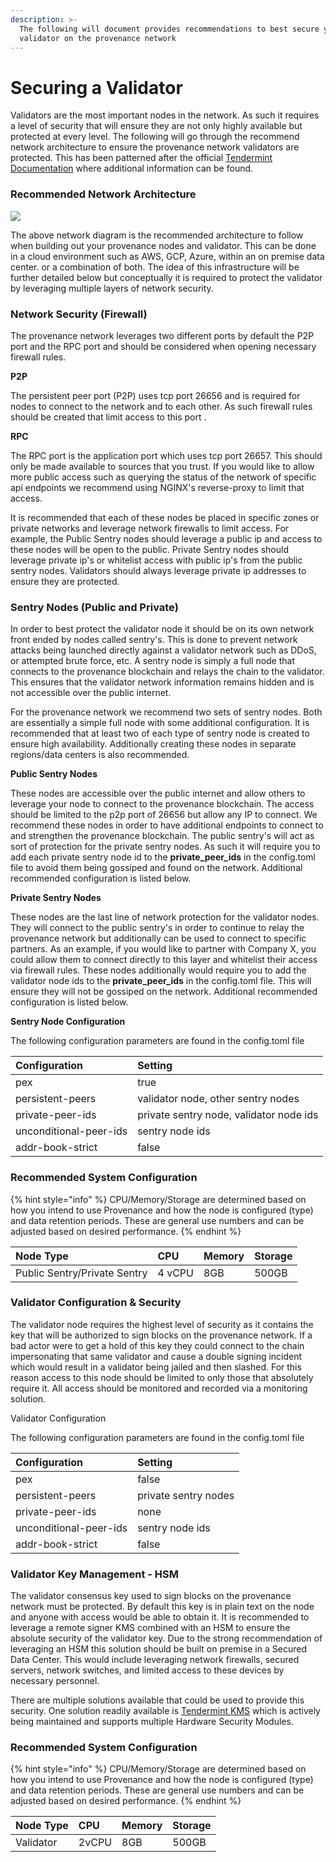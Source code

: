 ```yaml
---
description: >-
  The following will document provides recommendations to best secure your
  validator on the provenance network
---
```


# Securing a Validator

Validators are the most important nodes in the network. As such it requires a level of security that will ensure they are not only highly available but protected at every level. The following will go through the recommend network architecture to ensure the provenance network validators are protected. This has been patterned after the official [Tendermint Documentation](https://docs.tendermint.com/master/nodes/validators.html) where additional information can be found.

### Recommended Network Architecture

![](../../.gitbook/assets/securing-provenanced-validator-2-%20%281%29.png)

The above network diagram is the recommended architecture to follow when building out your provenance nodes and validator. This can be done in a cloud environment such as AWS, GCP, Azure, within an on premise data center. or a combination of both. The idea of this infrastructure will be further detailed below but conceptually it is required to protect the validator by leveraging multiple layers of network security. 

### Network Security \(Firewall\)

The provenance network leverages two different ports by default the P2P port and the RPC port and should be considered when opening necessary firewall rules.

**P2P**

The persistent peer port \(P2P\) uses tcp port 26656 and is required for nodes to connect to the network and to each other. As such firewall rules should be created that limit access to this port . 

**RPC**

The RPC port is the application port which uses tcp port 26657. This should only be made available to sources that you trust. If you would like to allow more public access such as querying the status of the network of specific api endpoints we recommend using NGINX's reverse-proxy to limit that access.

It is recommended that each of these nodes be placed in specific zones or private networks and leverage network firewalls to limit access. For example, the Public Sentry nodes should leverage a public ip and access to these nodes will be open to the public. Private Sentry nodes should leverage private ip's or whitelist access with public ip's from the public sentry nodes. Validators should always leverage private ip addresses to ensure they are protected.

### Sentry Nodes \(Public and Private\)

In order to best protect the validator node it should be on its own network front ended by nodes called sentry's. This is done to prevent network attacks being launched directly against a validator network such as DDoS, or attempted brute force, etc. A sentry node is simply a full node that connects to the provenance blockchain and relays the chain to the validator. This ensures that the validator network information remains hidden and is not accessible over the public internet.

For the provenance network we recommend two sets of sentry nodes. Both are essentially a simple full node with some additional configuration. It is recommended that at least two of each type of sentry node is created to ensure high availability. Additionally creating these nodes in separate regions/data centers is also recommended.

**Public Sentry Nodes**

These nodes are accessible over the public internet and allow others to leverage your node to connect to the provenance blockchain. The access should be limited to the p2p port of 26656 but allow any IP to connect. We recommend these nodes in order to have additional endpoints to connect to and strengthen the provenance blockchain. The public sentry's will act as sort of protection for the private sentry nodes. As such it will require you to add each private sentry node id to the **private\_peer**_**\_**_**ids** in the config.toml file to avoid them being gossiped and found on the network. Additional recommended configuration is listed below.

**Private Sentry Nodes**

These nodes are the last line of network protection for the validator nodes. They will connect to the public sentry's in order to continue to relay the provenance network but additionally can be used to connect to specific partners. As an example, if you would like to partner with Company X, you could allow them to connect directly to this layer and whitelist their access via firewall rules. These nodes additionally would require you to add the validator node ids to the  **private\_peer**_**\_**_**ids** in the config.toml file. This will ensure they will not be gossiped on the network. Additional recommended configuration is listed below.

**Sentry Node Configuration**

The following configuration parameters are found in the config.toml file

| Configuration | Setting |
| :--- | :--- |
| pex | true |
| persistent-peers | validator node, other sentry nodes |
| private-peer-ids | private sentry node, validator node ids |
| unconditional-peer-ids | sentry node ids |
| addr-book-strict | false |

### Recommended System Configuration

{% hint style="info" %}
CPU/Memory/Storage are determined based on how you intend to use Provenance and how the node is configured \(type\) and data retention periods. These are general use numbers and can be adjusted based on desired performance. 
{% endhint %}

| Node Type | CPU | Memory | Storage |
| :--- | :--- | :--- | :--- |
| Public Sentry/Private Sentry | 4 vCPU | 8GB | 500GB |

### Validator Configuration & Security

The validator node requires the highest level of security as it contains the key that will be authorized to sign blocks on the provenance network. If a bad actor were to get a hold of this key they could connect to the chain impersonating that same validator and cause a double signing incident which would result in a validator being jailed and then slashed. For this reason access to this node should be limited to only those that absolutely require it. All access should be monitored and recorded via a monitoring solution. 

Validator Configuration

The following configuration parameters are found in the config.toml file

| Configuration | Setting |
| :--- | :--- |
| pex | false |
| persistent-peers | private sentry nodes |
| private-peer-ids | none |
| unconditional-peer-ids | sentry node ids |
| addr-book-strict | false |

### Validator Key Management - HSM

The validator consensus key used to sign blocks on the provenance network must be protected. By default this key is in plain text on the node and anyone with access would be able to obtain it. It is recommended to leverage a remote signer KMS combined with an HSM to ensure the absolute security of the validator key. Due to the strong recommendation of leveraging an HSM this solution should be built on premise in a Secured Data Center. This would include leveraging network firewalls, secured servers, network switches, and limited access to these devices by necessary personnel.

There are multiple solutions available that could be used to provide this security. One solution readily available is [Tendermint KMS](https://github.com/iqlusioninc/tmkms) which is actively being maintained and supports multiple Hardware Security Modules. 

### Recommended System Configuration

{% hint style="info" %}
CPU/Memory/Storage are determined based on how you intend to use Provenance and how the node is configured \(type\) and data retention periods. These are general use numbers and can be adjusted based on desired performance. 
{% endhint %}

| Node Type | CPU | Memory | Storage |
| :--- | :--- | :--- | :--- |
| Validator | 2vCPU | 8GB | 500GB |



